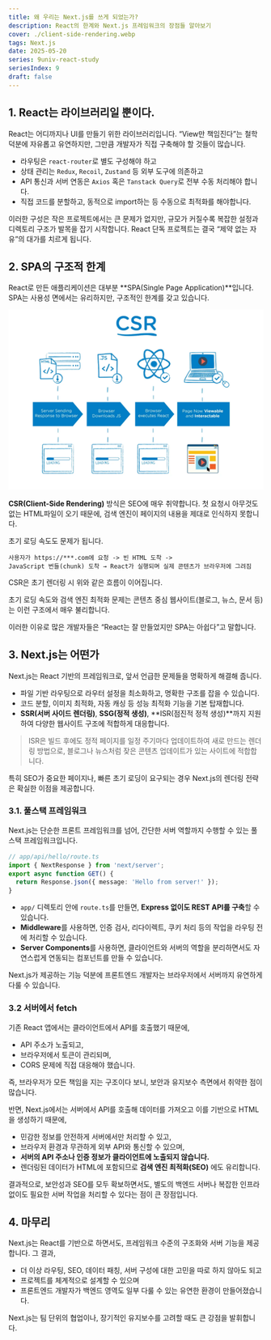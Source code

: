 ```yaml
---
title: 왜 우리는 Next.js를 쓰게 되었는가?
description: React의 한계와 Next.js 프레임워크의 장점들 알아보기
cover: ./client-side-rendering.webp
tags: Next.js
date: 2025-05-20
series: 9univ-react-study
seriesIndex: 9
draft: false
---
```


## 1. React는 라이브러리일 뿐이다.

React는 어디까지나 UI를 만들기 위한 라이브러리입니다. “View만 책임진다”는 철학 덕분에 자유롭고 유연하지만, 그만큼 개발자가 직접 구축해야 할 것들이 많습니다.

- 라우팅은 `react-router`로 별도 구성해야 하고
- 상태 관리는 `Redux`, `Recoil`, `Zustand` 등 외부 도구에 의존하고
- API 통신과 서버 연동은 `Axios` 혹은 `Tanstack Query`로 전부 수동 처리해야 합니다.
- 직접 코드를 분할하고, 동적으로 import하는 등 수동으로 최적화를 해야합니다.

이러한 구성은 작은 프로젝트에서는 큰 문제가 없지만, 규모가 커질수록 복잡한 설정과 디렉토리 구조가 발목을 잡기 시작합니다.
React 단독 프로젝트는 결국 “제약 없는 자유”의 대가를 치르게 됩니다.

## 2. SPA의 구조적 한계

React로 만든 애플리케이션은 대부분 **SPA(Single Page Application)**입니다. SPA는 사용성 면에서는 유리하지만, 구조적인 한계를 갖고 있습니다.

![client-side-rendering](./client-side-rendering.webp)

**CSR(Client-Side Rendering)** 방식은 SEO에 매우 취약합니다. 첫 요청시 아무것도 없는 HTML파일이 오기 때문에, 검색 엔진이 페이지의 내용을 제대로 인식하지 못합니다.

초기 로딩 속도도 문제가 됩니다.

```text
사용자가 https://***.com에 요청 -> 빈 HTML 도착 ->
JavaScript 번들(chunk) 도착 → React가 실행되며 실제 콘텐츠가 브라우저에 그려짐
```

CSR은 초기 렌더링 시 위와 같은 흐름이 이어집니다.

초기 로딩 속도와 검색 엔진 최적화 문제는 콘텐츠 중심 웹사이트(블로그, 뉴스, 문서 등)는 이런 구조에서 매우 불리합니다.

이러한 이유로 많은 개발자들은 “React는 잘 만들었지만 SPA는 아쉽다”고 말합니다.

## 3. Next.js는 어떤가

Next.js는 React 기반의 프레임워크로, 앞서 언급한 문제들을 명확하게 해결해 줍니다.

- 파일 기반 라우팅으로 라우터 설정을 최소화하고, 명확한 구조를 잡을 수 있습니다.
- 코드 분할, 이미지 최적화, 자동 캐싱 등 성능 최적화 기능을 기본 탑재합니다.
- **SSR(서버 사이드 렌더링)**, **SSG(정적 생성)**, **ISR(점진적 정적 생성)**까지 지원하여 다양한 웹사이트 구조에 적합하게 대응합니다.

> ISR은 빌드 후에도 정적 페이지를 일정 주기마다 업데이트하여 새로 만드는 렌더링 방법으로, 블로그나 뉴스처럼 잦은 콘텐츠 업데이트가 있는 사이트에 적합합니다.

특히 SEO가 중요한 페이지나, 빠른 초기 로딩이 요구되는 경우 Next.js의 렌더링 전략은 확실한 이점을 제공합니다.

### 3.1. 풀스택 프레임워크

Next.js는 단순한 프론트 프레임워크를 넘어, 간단한 서버 역할까지 수행할 수 있는 풀스택 프레임워크입니다.

```ts
// app/api/hello/route.ts
import { NextResponse } from 'next/server';
export async function GET() {
  return Response.json({ message: 'Hello from server!' });
}
```

- `app/` 디렉토리 안에 `route.ts`를 만들면, **Express 없이도 REST API를 구축**할 수 있습니다.
- **Middleware**를 사용하면, 인증 검사, 리다이렉트, 쿠키 처리 등의 작업을 라우팅 전에 처리할 수 있습니다.
- **Server Components**를 사용하면, 클라이언트와 서버의 역할을 분리하면서도 자연스럽게 연동되는 컴포넌트를 만들 수 있습니다.

Next.js가 제공하는 기능 덕분에 프론트엔드 개발자는 브라우저에서 서버까지 유연하게 다룰 수 있습니다.

### 3.2 서버에서 fetch

기존 React 앱에서는 클라이언트에서 API를 호출했기 때문에,

- API 주소가 노출되고,
- 브라우저에서 토큰이 관리되며,
- CORS 문제에 직접 대응해야 했습니다.

즉, 브라우저가 모든 책임을 지는 구조이다 보니, 보안과 유지보수 측면에서 취약한 점이 많습니다.

반면, Next.js에서는 서버에서 API를 호출해 데이터를 가져오고 이를 기반으로 HTML을 생성하기 때문에,

- 민감한 정보를 안전하게 서버에서만 처리할 수 있고,
- 브라우저 환경과 무관하게 외부 API와 통신할 수 있으며,
- **서버의 API 주소나 인증 정보가 클라이언트에 노출되지 않습니다.**
- 렌더링된 데이터가 HTML에 포함되므로 **검색 엔진 최적화(SEO)** 에도 유리합니다.

결과적으로, 보안성과 SEO를 모두 확보하면서도, 별도의 백엔드 서버나 복잡한 인프라 없이도 필요한 서버 작업을 처리할 수 있다는 점이 큰 장점입니다.

## 4. 마무리

Next.js는 React를 기반으로 하면서도, 프레임워크 수준의 구조화와 서버 기능을 제공합니다. 그 결과,

- 더 이상 라우팅, SEO, 데이터 패칭, 서버 구성에 대한 고민을 따로 하지 않아도 되고
- 프로젝트를 체계적으로 설계할 수 있으며
- 프론트엔드 개발자가 백엔드 영역도 일부 다룰 수 있는 유연한 환경이 만들어졌습니다.

Next.js는 팀 단위의 협업이나, 장기적인 유지보수를 고려할 때도 큰 강점을 발휘합니다.
